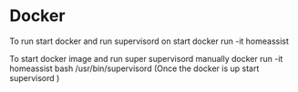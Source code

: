 # Docker 

To run start docker and run supervisord on start
    docker run -it homeassist

To start docker image and run super supervisord manually
    docker run -it homeassist bash
    /usr/bin/supervisord (Once the docker is up start supervisord )


